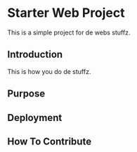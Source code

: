 # Starter Web Project

This is a simple project for de webs stuffz.

## Introduction

This is how you do de stuffz.

## Purpose

## Deployment

## How To Contribute